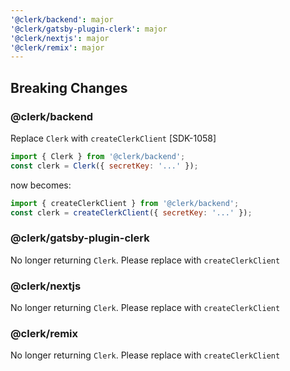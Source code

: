 ```yaml
---
'@clerk/backend': major
'@clerk/gatsby-plugin-clerk': major
'@clerk/nextjs': major
'@clerk/remix': major
---
```


## Breaking Changes

### @clerk/backend

Replace `Clerk` with `createClerkClient` [SDK-1058]


```js
import { Clerk } from '@clerk/backend';
const clerk = Clerk({ secretKey: '...' });
```

now becomes:

```js
import { createClerkClient } from '@clerk/backend';
const clerk = createClerkClient({ secretKey: '...' });
```

### @clerk/gatsby-plugin-clerk

No longer returning `Clerk`. Please replace with `createClerkClient`

### @clerk/nextjs

No longer returning `Clerk`. Please replace with `createClerkClient`

### @clerk/remix

No longer returning `Clerk`. Please replace with `createClerkClient`
